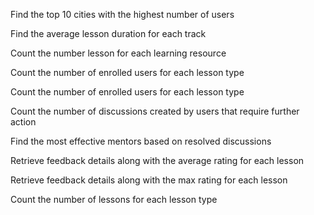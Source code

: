 Find the top 10 cities with the highest number of users

Find the average lesson duration for each track

Count the number lesson for each learning resource

Count the number of enrolled users for each lesson type

Count the number of enrolled users for each lesson type

Count the number of discussions created by users that require further action

Find the most effective mentors based on resolved discussions

Retrieve feedback details along with the average rating for each lesson

Retrieve feedback details along with the max rating for each lesson

Count the number of lessons for each lesson type

